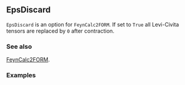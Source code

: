 ## EpsDiscard

`EpsDiscard` is an option for `FeynCalc2FORM`. If set to `True` all Levi-Civita tensors are replaced by `0` after contraction.

### See also

[FeynCalc2FORM](FeynCalc2FORM).

### Examples